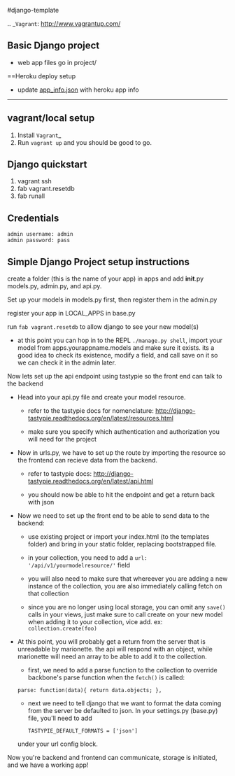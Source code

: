 #django-template

.. _`Vagrant`: http://www.vagrantup.com/


Basic Django project
---

- web app files go in project/

==Heroku deploy setup
- update [app_info.json](app_info.json) with heroku app info

----

## vagrant/local setup

1. Install `Vagrant`_
2. Run ``vagrant up`` and you should be good to go.

## Django quickstart
1. vagrant ssh
2. fab vagrant.resetdb
3. fab runall


## Credentials
    admin username: admin
    admin password: pass

## Simple Django Project setup instructions

create a folder (this is the name of your app) in apps and add __init__.py models.py, admin.py, and api.py.

Set up your models in models.py first, then register them in the admin.py

register your app in LOCAL_APPS in base.py

run ``fab vagrant.resetdb`` to allow django to see your new model(s)

- at this point you can hop in to the REPL `./manage.py shell`, import your model from apps.yourappname.models and make sure it exists. its a good idea to check its existence, modify a field, and call save on it so we can check it in the admin later.

Now lets set up the api endpoint using tastypie so the front end can talk to the backend

- Head into your api.py file and create your model resource.

    - refer to the tastypie docs for nomenclature: http://django-tastypie.readthedocs.org/en/latest/resources.html

    - make sure you specify which authentication and authorization you will need for the project

- Now in urls.py, we have to set up the route by importing the resource so the frontend can recieve data from the backend.

    - refer to tastypie docs: http://django-tastypie.readthedocs.org/en/latest/api.html

    - you should now be able to hit the endpoint and get a return back with json

- Now we need to set up the front end to be able to send data to the backend:

    - use existing project or import your index.html (to the templates folder) and bring in your static folder, replacing bootstrapped file.

    - in your collection, you need to add a ``url: '/api/v1/yourmodelresource/'`` field

    - you will also need to make sure that whereever you are adding a new instance of the collection, you are also immediately calling fetch on that collection

    - since you are no longer using local storage, you can omit any ``save()`` calls in your views, just make sure to call create on your new model when adding it to your collection, vice add.
    ex: `` collection.create(foo) ``

- At this point, you will probably get a return from the server that is unreadable by marionette. the api will respond with an object, while marionette will need an array to be able to add it to the collection.

    - first, we need to add a parse function to the collection to override backbone's parse function when the ``fetch()`` is called:

    ``
        parse: function(data){
        return data.objects;
    },
    ``

    - next we need to tell django that we want to format the data coming from the server be defaulted to json. In your settings.py (base.py) file, you'll need to add

        ``TASTYPIE_DEFAULT_FORMATS = ['json']``

    under your url config block.


Now you're backend and frontend can communicate, storage is initiated, and we have a working app!

